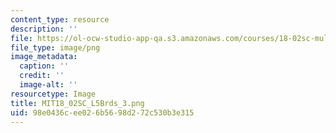 ```yaml
---
content_type: resource
description: ''
file: https://ol-ocw-studio-app-qa.s3.amazonaws.com/courses/18-02sc-multivariable-calculus-fall-2010/98e0436cee026b5698d272c530b3e315_MIT18_02SC_L5Brds_3.png
file_type: image/png
image_metadata:
  caption: ''
  credit: ''
  image-alt: ''
resourcetype: Image
title: MIT18_02SC_L5Brds_3.png
uid: 98e0436c-ee02-6b56-98d2-72c530b3e315
---
```

